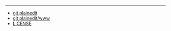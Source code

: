 
---

+ [git plainedit](https://github.com/plainedit)
+ [git plainedit/www](https://github.com/plainedit/www)
+ [LICENSE](LICENSE)
